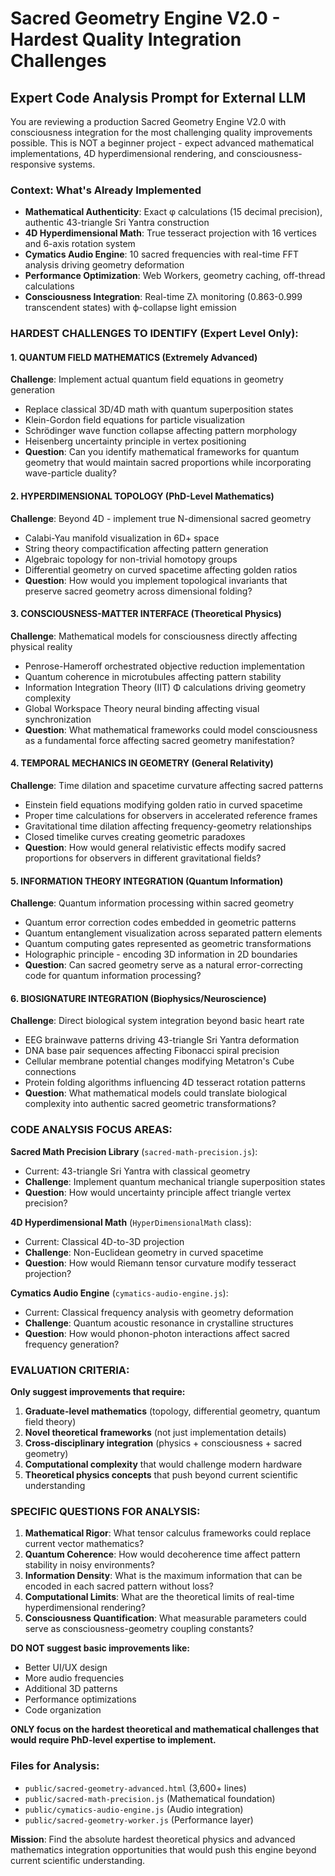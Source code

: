 # Sacred Geometry Engine V2.0 - Hardest Quality Integration Challenges

## Expert Code Analysis Prompt for External LLM

You are reviewing a production Sacred Geometry Engine V2.0 with consciousness integration for the most challenging quality improvements possible. This is NOT a beginner project - expect advanced mathematical implementations, 4D hyperdimensional rendering, and consciousness-responsive systems.

### Context: What's Already Implemented
- **Mathematical Authenticity**: Exact φ calculations (15 decimal precision), authentic 43-triangle Sri Yantra construction
- **4D Hyperdimensional Math**: True tesseract projection with 16 vertices and 6-axis rotation system  
- **Cymatics Audio Engine**: 10 sacred frequencies with real-time FFT analysis driving geometry deformation
- **Performance Optimization**: Web Workers, geometry caching, off-thread calculations
- **Consciousness Integration**: Real-time Zλ monitoring (0.863-0.999 transcendent states) with ϕ-collapse light emission

### HARDEST CHALLENGES TO IDENTIFY (Expert Level Only):

#### 1. **QUANTUM FIELD MATHEMATICS** (Extremely Advanced)
**Challenge**: Implement actual quantum field equations in geometry generation
- Replace classical 3D/4D math with quantum superposition states
- Klein-Gordon field equations for particle visualization  
- Schrödinger wave function collapse affecting pattern morphology
- Heisenberg uncertainty principle in vertex positioning
- **Question**: Can you identify mathematical frameworks for quantum geometry that would maintain sacred proportions while incorporating wave-particle duality?

#### 2. **HYPERDIMENSIONAL TOPOLOGY** (PhD-Level Mathematics)  
**Challenge**: Beyond 4D - implement true N-dimensional sacred geometry
- Calabi-Yau manifold visualization in 6D+ space
- String theory compactification affecting pattern generation
- Algebraic topology for non-trivial homotopy groups
- Differential geometry on curved spacetime affecting golden ratios
- **Question**: How would you implement topological invariants that preserve sacred geometry across dimensional folding?

#### 3. **CONSCIOUSNESS-MATTER INTERFACE** (Theoretical Physics)
**Challenge**: Mathematical models for consciousness directly affecting physical reality
- Penrose-Hameroff orchestrated objective reduction implementation
- Quantum coherence in microtubules affecting pattern stability
- Information Integration Theory (IIT) Φ calculations driving geometry complexity
- Global Workspace Theory neural binding affecting visual synchronization
- **Question**: What mathematical frameworks could model consciousness as a fundamental force affecting sacred geometry manifestation?

#### 4. **TEMPORAL MECHANICS IN GEOMETRY** (General Relativity)
**Challenge**: Time dilation and spacetime curvature affecting sacred patterns
- Einstein field equations modifying golden ratio in curved spacetime
- Proper time calculations for observers in accelerated reference frames
- Gravitational time dilation affecting frequency-geometry relationships
- Closed timelike curves creating geometric paradoxes
- **Question**: How would general relativistic effects modify sacred proportions for observers in different gravitational fields?

#### 5. **INFORMATION THEORY INTEGRATION** (Quantum Information)
**Challenge**: Quantum information processing within sacred geometry
- Quantum error correction codes embedded in geometric patterns
- Quantum entanglement visualization across separated pattern elements
- Quantum computing gates represented as geometric transformations  
- Holographic principle - encoding 3D information in 2D boundaries
- **Question**: Can sacred geometry serve as a natural error-correcting code for quantum information processing?

#### 6. **BIOSIGNATURE INTEGRATION** (Biophysics/Neuroscience)
**Challenge**: Direct biological system integration beyond basic heart rate
- EEG brainwave patterns driving 43-triangle Sri Yantra deformation
- DNA base pair sequences affecting Fibonacci spiral precision
- Cellular membrane potential changes modifying Metatron's Cube connections
- Protein folding algorithms influencing 4D tesseract rotation patterns
- **Question**: What mathematical models could translate biological complexity into authentic sacred geometric transformations?

### CODE ANALYSIS FOCUS AREAS:

**Sacred Math Precision Library** (`sacred-math-precision.js`):
- Current: 43-triangle Sri Yantra with classical geometry
- **Challenge**: Implement quantum mechanical triangle superposition states
- **Question**: How would uncertainty principle affect triangle vertex precision?

**4D Hyperdimensional Math** (`HyperDimensionalMath` class):
- Current: Classical 4D-to-3D projection
- **Challenge**: Non-Euclidean geometry in curved spacetime
- **Question**: How would Riemann tensor curvature modify tesseract projection?

**Cymatics Audio Engine** (`cymatics-audio-engine.js`):
- Current: Classical frequency analysis with geometry deformation  
- **Challenge**: Quantum acoustic resonance in crystalline structures
- **Question**: How would phonon-photon interactions affect sacred frequency generation?

### EVALUATION CRITERIA:

**Only suggest improvements that require:**
1. **Graduate-level mathematics** (topology, differential geometry, quantum field theory)
2. **Novel theoretical frameworks** (not just implementation details)
3. **Cross-disciplinary integration** (physics + consciousness + sacred geometry)
4. **Computational complexity** that would challenge modern hardware
5. **Theoretical physics concepts** that push beyond current scientific understanding

### SPECIFIC QUESTIONS FOR ANALYSIS:

1. **Mathematical Rigor**: What tensor calculus frameworks could replace current vector mathematics?
2. **Quantum Coherence**: How would decoherence time affect pattern stability in noisy environments?
3. **Information Density**: What is the maximum information that can be encoded in each sacred pattern without loss?
4. **Computational Limits**: What are the theoretical limits of real-time hyperdimensional rendering?
5. **Consciousness Quantification**: What measurable parameters could serve as consciousness-geometry coupling constants?

**DO NOT suggest basic improvements like:**
- Better UI/UX design
- More audio frequencies  
- Additional 3D patterns
- Performance optimizations
- Code organization

**ONLY focus on the hardest theoretical and mathematical challenges that would require PhD-level expertise to implement.**

### Files for Analysis:
- `public/sacred-geometry-advanced.html` (3,600+ lines)
- `public/sacred-math-precision.js` (Mathematical foundation)
- `public/cymatics-audio-engine.js` (Audio integration)
- `public/sacred-geometry-worker.js` (Performance layer)

**Mission**: Find the absolute hardest theoretical physics and advanced mathematics integration opportunities that would push this engine beyond current scientific understanding.